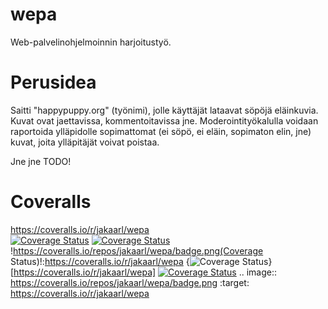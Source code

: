 wepa
====

Web-palvelinohjelmoinnin harjoitustyö.

Perusidea
=========

Saitti "happypuppy.org" (työnimi), jolle käyttäjät lataavat söpöjä eläinkuvia. Kuvat ovat jaettavissa, kommentoitavissa jne. Moderointityökalulla voidaan raportoida ylläpidolle sopimattomat (ei söpö, ei eläin, sopimaton elin, jne) kuvat, joita ylläpitäjät voivat poistaa.

Jne jne TODO!


Coveralls
=========
https://coveralls.io/r/jakaarl/wepa   
[![Coverage Status](https://img.shields.io/coveralls/jakaarl/wepa.svg)](https://coveralls.io/r/jakaarl/wepa)
[![Coverage Status](https://coveralls.io/repos/jakaarl/wepa/badge.png)](https://coveralls.io/r/jakaarl/wepa)
!https://coveralls.io/repos/jakaarl/wepa/badge.png(Coverage Status)!:https://coveralls.io/r/jakaarl/wepa
{<img src="https://coveralls.io/repos/jakaarl/wepa/badge.png" alt="Coverage Status" />}[https://coveralls.io/r/jakaarl/wepa]
<a href='https://coveralls.io/r/jakaarl/wepa'><img src='https://coveralls.io/repos/jakaarl/wepa/badge.png' alt='Coverage Status' /></a>
.. image:: https://coveralls.io/repos/jakaarl/wepa/badge.png :target: https://coveralls.io/r/jakaarl/wepa
